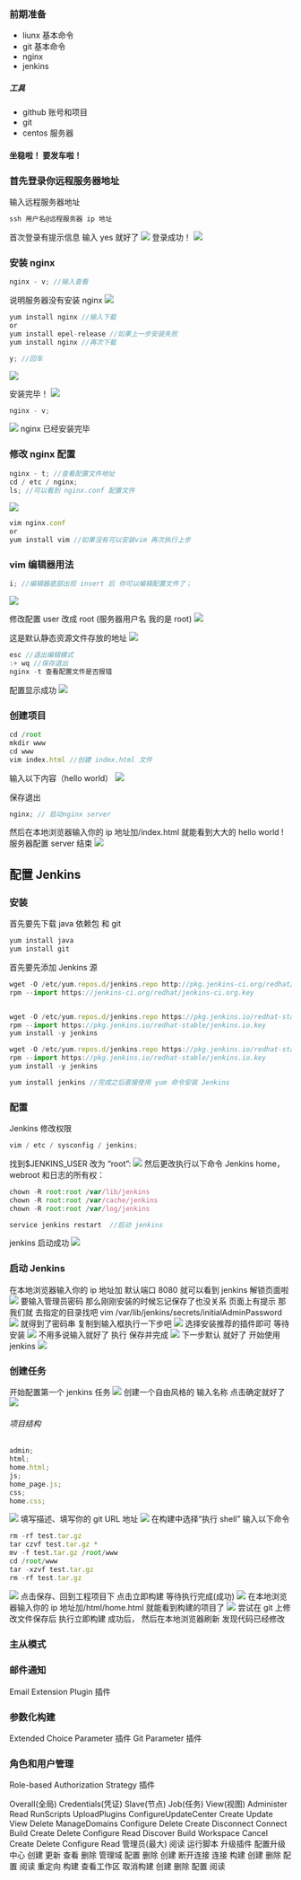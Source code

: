 ### 前期准备

-   liunx 基本命令
-   git 基本命令
-   nginx
-   jenkins

##### 工具

-   github 账号和项目
-   git
-   centos 服务器

#### 坐稳啦！ 要发车啦！

### 首先登录你远程服务器地址

输入远程服务器地址

```javascript
ssh 用户名@远程服务器 ip 地址
```

首次登录有提示信息 输入 yes 就好了
![](https://user-gold-cdn.xitu.io/2018/6/30/1644f30502d70a54?w=637&h=118&f=png&s=13698)
登录成功！
![](https://user-gold-cdn.xitu.io/2018/6/30/1644f30832dd10fa?w=638&h=167&f=png&s=12217)

### 安装 nginx

```javascript
nginx - v; //输入查看
```

说明服务器没有安装 nginx
![](https://user-gold-cdn.xitu.io/2018/6/30/1644f30ae24d32aa?w=522&h=71&f=png&s=4963)

```javascript
yum install nginx //输入下载
or
yum install epel-release //如果上一步安装失败
yum install nginx //再次下载
```

```javascript
y; //回车
```

![](https://user-gold-cdn.xitu.io/2018/6/30/1644f30e66d34475?w=586&h=109&f=png&s=5899)

安装完毕！
![](https://user-gold-cdn.xitu.io/2018/6/30/1644f31196252b84?w=925&h=184&f=png&s=18252)

```javascript
nginx - v;
```

![](https://user-gold-cdn.xitu.io/2018/6/30/1644f315b0bfd017?w=412&h=55&f=png&s=3942)
nginx 已经安装完毕

### 修改 nginx 配置

```javascript
nginx - t; //查看配置文件地址
cd / etc / nginx;
ls; //可以看到 nginx.conf 配置文件
```

![](https://user-gold-cdn.xitu.io/2018/6/30/1644f3186732c44b?w=1292&h=135&f=png&s=20262)

```javascript
vim nginx.conf
or
yum install vim //如果没有可以安装vim 再次执行上步
```

### vim 编辑器用法

```javascript
i; //编辑器底部出现 insert 后 你可以编辑配置文件了；
```

![](https://user-gold-cdn.xitu.io/2018/6/30/1644f31eb45a526d?w=1460&h=155&f=png&s=17204)

修改配置 user 改成 root (服务器用户名 我的是 root)
![](https://user-gold-cdn.xitu.io/2018/6/30/1644f320b0802e2a?w=1116&h=160&f=png&s=15799)

这是默认静态资源文件存放的地址
![](https://user-gold-cdn.xitu.io/2018/6/30/1644f322dddc81c9?w=1109&h=527&f=png&s=36091)

```javascript
esc //退出编辑模式
:+ wq //保存退出
nginx -t 查看配置文件是否报错
```

配置显示成功
![](https://user-gold-cdn.xitu.io/2018/6/30/1644f3250a3714fe?w=888&h=114&f=png&s=14013)

### 创建项目

```javascript
cd /root
mkdir www
cd www
vim index.html //创建 index.html 文件
```

输入以下内容（hello world）
![](https://user-gold-cdn.xitu.io/2018/6/30/1644f328a38e34a9?w=734&h=276&f=png&s=21180)

保存退出

```javascript
nginx; // 启动nginx server
```

然后在本地浏览器输入你的 ip 地址加/index.html 就能看到大大的 hello world ! 服务器配置 server 结束
![](https://user-gold-cdn.xitu.io/2018/6/30/1644f32ac8bc60aa?w=543&h=172&f=png&s=6504)

## 配置 Jenkins

### 安装

首先要先下载 java 依赖包 和 git

```javascript
yum install java
yum install git
```

首先要先添加 Jenkins 源

```javascript
wget -O /etc/yum.repos.d/jenkins.repo http://pkg.jenkins-ci.org/redhat/jenkins.repo
rpm --import https://jenkins-ci.org/redhat/jenkins-ci.org.key


wget -O /etc/yum.repos.d/jenkins.repo https://pkg.jenkins.io/redhat-stable/jenkins.repo
rpm --import https://pkg.jenkins.io/redhat-stable/jenkins.io.key
yum install -y jenkins

wget -O /etc/yum.repos.d/jenkins.repo https://pkg.jenkins.io/redhat-stable/jenkins.repo
rpm --import https://pkg.jenkins.io/redhat-stable/jenkins.io.key
yum install -y jenkins

```

```javascript
yum install jenkins //完成之后直接使用 yum 命令安装 Jenkins
```

### 配置

Jenkins 修改权限

```javascript
vim / etc / sysconfig / jenkins;
```

找到\$JENKINS_USER 改为 “root”:
![](https://user-gold-cdn.xitu.io/2018/6/30/1644f3350cc48faa?w=966&h=275&f=png&s=21929)
然后更改执行以下命令 Jenkins home，webroot 和日志的所有权：

```javascript
chown -R root:root /var/lib/jenkins
chown -R root:root /var/cache/jenkins
chown -R root:root /var/log/jenkins
```

```javascript
service jenkins restart  //启动 jenkins
```

jenkins 启动成功
![](https://user-gold-cdn.xitu.io/2018/6/30/1644f33aafb99dd0?w=971&h=50&f=png&s=6718)

### 启动 Jenkins

在本地浏览器输入你的 ip 地址加 默认端口 8080 就可以看到 jenkins 解锁页面啦
![](https://user-gold-cdn.xitu.io/2018/6/30/1644f343fa6c8754?w=1671&h=579&f=png&s=57240)
要输入管理员密码
那么刚刚安装的时候忘记保存了也没关系
页面上有提示 那我们就 去指定的目录找吧
vim /var/lib/jenkins/secrets/initialAdminPassword
![](https://user-gold-cdn.xitu.io/2018/6/30/1644f348f82c5659?w=675&h=98&f=png&s=10156)
就得到了密码串 复制到输入框执行一下步吧
![](https://user-gold-cdn.xitu.io/2018/6/30/1644f34bb82e467c?w=992&h=562&f=png&s=65578)
选择安装推荐的插件即可
等待安装
![](https://user-gold-cdn.xitu.io/2018/6/30/1644f351bcff65fb?w=1049&h=711&f=png&s=66424)
不用多说输入就好了 执行 保存并完成
![](https://user-gold-cdn.xitu.io/2018/6/30/1644f3544aaeefc2?w=997&h=440&f=png&s=26596)
下一步默认 就好了 开始使用 jenkins
![](https://user-gold-cdn.xitu.io/2018/6/30/1644f3564779ddaa?w=1002&h=287&f=png&s=21774)

### 创建任务

开始配置第一个 jenkins 任务
![](https://user-gold-cdn.xitu.io/2018/6/30/1644f3588c088f86?w=1055&h=670&f=png&s=43760)
创建一个自由风格的 输入名称 点击确定就好了
![](https://user-gold-cdn.xitu.io/2018/6/30/1644f35be9dd095a?w=1688&h=751&f=png&s=94717)

###### 项目结构

```javascript
admin;
html;
home.html;
js;
home_page.js;
css;
home.css;
```

![](https://user-gold-cdn.xitu.io/2018/6/30/1644f360debbb307?w=1199&h=449&f=png&s=46820)
填写描述、填写你的 git URL 地址
![](https://user-gold-cdn.xitu.io/2018/6/30/1644f362ebdf0628?w=1738&h=934&f=png&s=84535)
在构建中选择“执行 shell” 输入以下命令

```javascript
rm -rf test.tar.gz
tar czvf test.tar.gz *
mv -f test.tar.gz /root/www
cd /root/www
tar -xzvf test.tar.gz
rm -rf test.tar.gz
```

![](https://user-gold-cdn.xitu.io/2018/6/30/1644f3657e5063ba?w=1498&h=572&f=png&s=40919)
点击保存、回到工程项目下 点击立即构建 等待执行完成(成功)
![](https://user-gold-cdn.xitu.io/2018/6/30/1644f368047ed7d2?w=855&h=474&f=png&s=54549)
在本地浏览器输入你的 ip 地址加/html/home.html 就能看到构建的项目了
![](https://user-gold-cdn.xitu.io/2018/6/30/1644f36a658918a5?w=967&h=213&f=png&s=15334)
尝试在 git 上修改文件保存后 执行立即构建 成功后， 然后在本地浏览器刷新 发现代码已经修改

### 主从模式

### 邮件通知

Email Extension Plugin 插件

### 参数化构建

Extended Choice Parameter 插件
Git Parameter 插件

### 角色和用户管理

Role-based Authorization Strategy 插件

Overall(全局) Credentials(凭证) Slave(节点) Job(任务) View(视图)
Administer Read RunScripts UploadPlugins ConfigureUpdateCenter Create Update View Delete ManageDomains Configure Delete Create Disconnect Connect Build Create Delete Configure Read Discover Build Workspace Cancel Create Delete Configure Read
管理员(最大) 阅读 运行脚本 升级插件 配置升级中心 创建 更新 查看 删除 管理域 配置 删除 创建 断开连接 连接 构建 创建 删除 配置 阅读 重定向 构建 查看工作区 取消构建 创建 删除 配置 阅读
